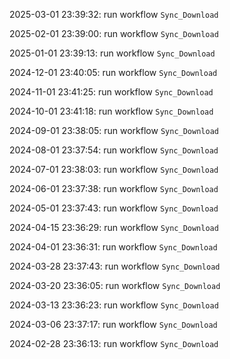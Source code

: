 2025-03-01 23:39:32: run workflow `Sync_Download` 

2025-02-01 23:39:00: run workflow `Sync_Download` 

2025-01-01 23:39:13: run workflow `Sync_Download` 

2024-12-01 23:40:05: run workflow `Sync_Download` 

2024-11-01 23:41:25: run workflow `Sync_Download` 

2024-10-01 23:41:18: run workflow `Sync_Download` 

2024-09-01 23:38:05: run workflow `Sync_Download` 

2024-08-01 23:37:54: run workflow `Sync_Download` 

2024-07-01 23:38:03: run workflow `Sync_Download` 

2024-06-01 23:37:38: run workflow `Sync_Download` 

2024-05-01 23:37:43: run workflow `Sync_Download` 

2024-04-15 23:36:29: run workflow `Sync_Download` 

2024-04-01 23:36:31: run workflow `Sync_Download` 

2024-03-28 23:37:43: run workflow `Sync_Download` 

2024-03-20 23:36:05: run workflow `Sync_Download` 

2024-03-13 23:36:23: run workflow `Sync_Download` 

2024-03-06 23:37:17: run workflow `Sync_Download` 

2024-02-28 23:36:13: run workflow `Sync_Download` 


